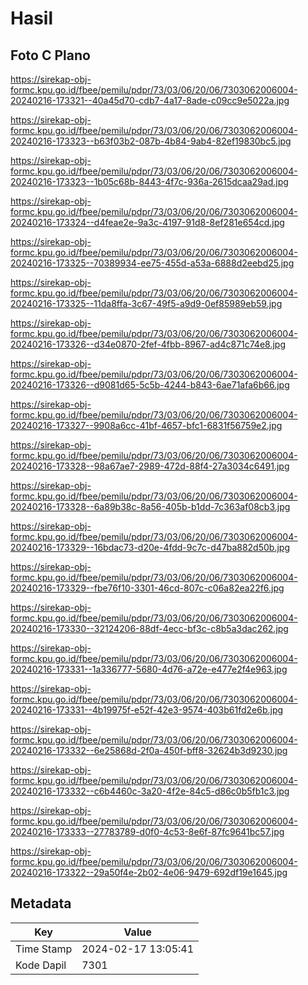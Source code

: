 # Hasil

## Foto C Plano

https://sirekap-obj-formc.kpu.go.id/fbee/pemilu/pdpr/73/03/06/20/06/7303062006004-20240216-173321--40a45d70-cdb7-4a17-8ade-c09cc9e5022a.jpg

https://sirekap-obj-formc.kpu.go.id/fbee/pemilu/pdpr/73/03/06/20/06/7303062006004-20240216-173323--b63f03b2-087b-4b84-9ab4-82ef19830bc5.jpg

https://sirekap-obj-formc.kpu.go.id/fbee/pemilu/pdpr/73/03/06/20/06/7303062006004-20240216-173323--1b05c68b-8443-4f7c-936a-2615dcaa29ad.jpg

https://sirekap-obj-formc.kpu.go.id/fbee/pemilu/pdpr/73/03/06/20/06/7303062006004-20240216-173324--d4feae2e-9a3c-4197-91d8-8ef281e654cd.jpg

https://sirekap-obj-formc.kpu.go.id/fbee/pemilu/pdpr/73/03/06/20/06/7303062006004-20240216-173325--70389934-ee75-455d-a53a-6888d2eebd25.jpg

https://sirekap-obj-formc.kpu.go.id/fbee/pemilu/pdpr/73/03/06/20/06/7303062006004-20240216-173325--11da8ffa-3c67-49f5-a9d9-0ef85989eb59.jpg

https://sirekap-obj-formc.kpu.go.id/fbee/pemilu/pdpr/73/03/06/20/06/7303062006004-20240216-173326--d34e0870-2fef-4fbb-8967-ad4c871c74e8.jpg

https://sirekap-obj-formc.kpu.go.id/fbee/pemilu/pdpr/73/03/06/20/06/7303062006004-20240216-173326--d9081d65-5c5b-4244-b843-6ae71afa6b66.jpg

https://sirekap-obj-formc.kpu.go.id/fbee/pemilu/pdpr/73/03/06/20/06/7303062006004-20240216-173327--9908a6cc-41bf-4657-bfc1-6831f56759e2.jpg

https://sirekap-obj-formc.kpu.go.id/fbee/pemilu/pdpr/73/03/06/20/06/7303062006004-20240216-173328--98a67ae7-2989-472d-88f4-27a3034c6491.jpg

https://sirekap-obj-formc.kpu.go.id/fbee/pemilu/pdpr/73/03/06/20/06/7303062006004-20240216-173328--6a89b38c-8a56-405b-b1dd-7c363af08cb3.jpg

https://sirekap-obj-formc.kpu.go.id/fbee/pemilu/pdpr/73/03/06/20/06/7303062006004-20240216-173329--16bdac73-d20e-4fdd-9c7c-d47ba882d50b.jpg

https://sirekap-obj-formc.kpu.go.id/fbee/pemilu/pdpr/73/03/06/20/06/7303062006004-20240216-173329--fbe76f10-3301-46cd-807c-c06a82ea22f6.jpg

https://sirekap-obj-formc.kpu.go.id/fbee/pemilu/pdpr/73/03/06/20/06/7303062006004-20240216-173330--32124206-88df-4ecc-bf3c-c8b5a3dac262.jpg

https://sirekap-obj-formc.kpu.go.id/fbee/pemilu/pdpr/73/03/06/20/06/7303062006004-20240216-173331--1a336777-5680-4d76-a72e-e477e2f4e963.jpg

https://sirekap-obj-formc.kpu.go.id/fbee/pemilu/pdpr/73/03/06/20/06/7303062006004-20240216-173331--4b19975f-e52f-42e3-9574-403b61fd2e6b.jpg

https://sirekap-obj-formc.kpu.go.id/fbee/pemilu/pdpr/73/03/06/20/06/7303062006004-20240216-173332--6e25868d-2f0a-450f-bff8-32624b3d9230.jpg

https://sirekap-obj-formc.kpu.go.id/fbee/pemilu/pdpr/73/03/06/20/06/7303062006004-20240216-173332--c6b4460c-3a20-4f2e-84c5-d86c0b5fb1c3.jpg

https://sirekap-obj-formc.kpu.go.id/fbee/pemilu/pdpr/73/03/06/20/06/7303062006004-20240216-173333--27783789-d0f0-4c53-8e6f-87fc9641bc57.jpg

https://sirekap-obj-formc.kpu.go.id/fbee/pemilu/pdpr/73/03/06/20/06/7303062006004-20240216-173322--29a50f4e-2b02-4e06-9479-692df19e1645.jpg


## Metadata

| Key        | Value               |
| ---------- | ------------------- |
| Time Stamp | 2024-02-17 13:05:41 |
| Kode Dapil | 7301                |



